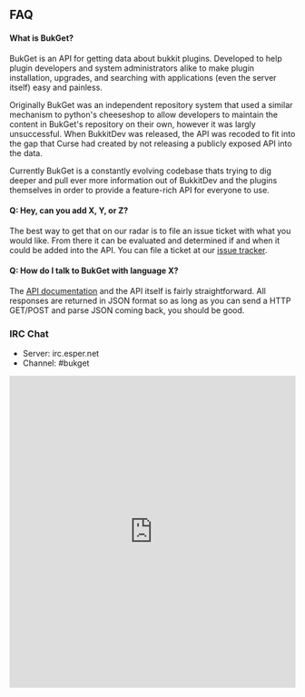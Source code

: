 ## FAQ

#### What is BukGet?

BukGet is an API for getting data about bukkit plugins.  Developed to help plugin developers and
system administrators alike to make plugin installation, upgrades, and
searching with applications (even the server itself) easy and painless.

Originally BukGet was an independent repository system that used a similar
mechanism to python's cheeseshop to allow developers to maintain the content
in BukGet's repository on their own, however it was largly unsuccessful.  When
BukkitDev was released, the API was recoded to fit into the gap that Curse had
created by not releasing a publicly exposed API into the data.

Currently BukGet is a constantly evolving codebase thats trying to dig deeper
and pull ever more information out of BukkitDev and the plugins themselves in
order to provide a feature-rich API for everyone to use.

#### Q: Hey, can you add X, Y, or Z?

The best way to get that on our radar is to file an issue ticket with what you would like.  From there it can be evaluated and determined if and when it could be added into the API. You can file a ticket at our [issue tracker](https://github.com/BukGet/api/issues).

#### Q: How do I talk to BukGet with language X?

The [API documentation](/documentation) and the API itself is fairly straightforward. All responses are returned in JSON format so as long as you can send a HTTP GET/POST and parse JSON coming back, you should be good.

### IRC Chat

* Server: irc.esper.net
* Channel: #bukget

<iframe 
	width="100%" 
	height="550" 
	scrolling="no" 
	frameBorder="0"
	src="http://widget.mibbit.com/?settings=c2337b120d65cd77035a6aedf974607b&server=irc.esper.net&channel=%23bukget">
</iframe>